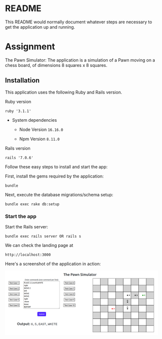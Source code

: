 # README

This README would normally document whatever steps are necessary to get the
application up and running.

# Assignment

The Pawn Simulator: The application is a simulation of a Pawn moving on a chess board, of dimensions 8
squares x 8 squares.

## Installation

This application uses the following Ruby and Rails version. 

Ruby version 

    ruby '3.1.1'

* System dependencies
  * Node Version 
    `16.16.0`

  * Npm Version 
    `8.11.0`

Rails version

    rails '7.0.6'

Follow these easy steps to install and start the app:

First, install the gems required by the application:

    bundle

Next, execute the database migrations/schema setup:

    bundle exec rake db:setup

### Start the app

Start the Rails server:

    bundle exec rails server OR rails s

We can check the landing page at

    http://localhost:3000

Here's a screenshot of the application in action:

![Example Screenshot](app/assets/images/test-case-view.png)
